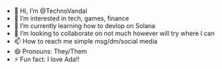- 👋 Hi, I’m @TechnoVandal
- 👀 I’m interested in tech, games, finance
- 🌱 I’m currently learning how to devlop on Solana
- 💞️ I’m looking to collaborate on not much however will try where I can
- 📫 How to reach me simple msg/dm/social media
- 😄 Pronouns: They/Them
- ⚡ Fun fact: I love Ada!!

<!---
TechnoVandal/TechnoVandal is a ✨ special ✨ repository because its `README.md` (this file) appears on your GitHub profile.
You can click the Preview link to take a look at your changes.
--->
